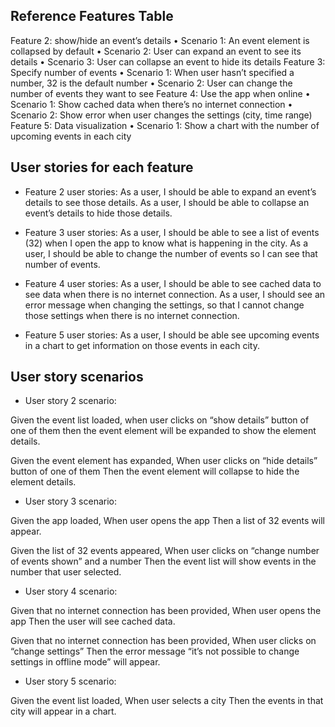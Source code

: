 ## Reference Features Table

Feature 2: show/hide an event’s details
• Scenario 1: An event element is collapsed by default
• Scenario 2: User can expand an event to see its details
• Scenario 3: User can collapse an event to hide its details
Feature 3: Specify number of events
• Scenario 1: When user hasn’t specified a number, 32 is the default number
• Scenario 2: User can change the number of events they want to see
Feature 4: Use the app when online
• Scenario 1: Show cached data when there’s no internet connection
• Scenario 2: Show error when user changes the settings (city, time range)
Feature 5: Data visualization
• Scenario 1: Show a chart with the number of upcoming events in each city

## User stories for each feature

- Feature 2 user stories:
  As a user, I should be able to expand an event’s details to see those details.
  As a user, I should be able to collapse an event’s details to hide those details.

- Feature 3 user stories:
  As a user, I should be able to see a list of events (32) when I open the app to know what is happening in the city.
  As a user, I should be able to change the number of events so I can see that number of events.

- Feature 4 user stories:
  As a user, I should be able to see cached data to see data when there is no internet connection.
  As a user, I should see an error message when changing the settings, so that I cannot change those settings when there is no internet connection.

- Feature 5 user stories:
  As a user, I should be able see upcoming events in a chart to get information on those events in each city.

## User story scenarios

- User story 2 scenario:

Given the event list loaded,
when user clicks on “show details” button of one of them
then the event element will be expanded to show the element details.

Given the event element has expanded,
When user clicks on “hide details” button of one of them
Then the event element will collapse to hide the element details.

- User story 3 scenario:

Given the app loaded,
When user opens the app
Then a list of 32 events will appear.

Given the list of 32 events appeared,
When user clicks on “change number of events shown” and a number
Then the event list will show events in the number that user selected.

- User story 4 scenario:

Given that no internet connection has been provided,
When user opens the app
Then the user will see cached data.

Given that no internet connection has been provided,
When user clicks on “change settings”
Then the error message “it’s not possible to change settings in offline mode” will appear.

- User story 5 scenario:

Given the event list loaded,
When user selects a city
Then the events in that city will appear in a chart.

